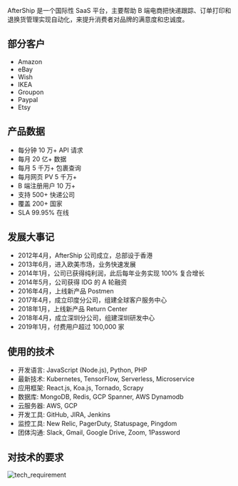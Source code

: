 
AfterShip 是一个国际性 SaaS 平台，主要帮助 B 端电商把快递跟踪、订单打印和退换货管理实现自动化，来提升消费者对品牌的满意度和忠诚度。

## 部分客户

* Amazon
* eBay
* Wish
* IKEA
* Groupon
* Paypal
* Etsy 

## 产品数据

* 每分钟 10 万+ API 请求
* 每月 20 亿+ 数据
* 每月 5 千万+ 包裹查询
* 每月网页 PV 5 千万+
* B 端注册用户 10 万+ 
* 支持 500+ 快递公司
* 覆盖 200+ 国家
* SLA 99.95% 在线

## 发展大事记

* 2012年4月，AfterShip 公司成立，总部设于香港
* 2013年6月，进入欧美市场，业务快速发展
* 2014年1月，公司已获得纯利润，此后每年业务实现 100% 复合增长
* 2014年5月，公司获得 IDG 的 A 轮融资
* 2016年4月，上线新产品 Postmen
* 2017年4月，成立印度分公司，组建全球客户服务中心
* 2018年1月，上线新产品 Return Center
* 2018年4月，成立深圳分公司，组建深圳研发中心
* 2019年1月，付费用户超过 100,000 家

## 使用的技术 

* 开发语言: JavaScript (Node.js), Python, PHP
* 最新技术: Kubernetes, TensorFlow, Serverless, Microservice
* 应用框架: React.js, Koa.js, Tornado, Scrapy
* 数据库: MongoDB, Redis, GCP Spanner, AWS Dynamodb
* 云服务器: AWS, GCP
* 开发工具: GitHub, JIRA, Jenkins 
* 监控工具: New Relic, PagerDuty, Statuspage, Pingdom
* 团体沟通: Slack, Gmail, Google Drive, Zoom, 1Password

## 对技术的要求

![tech_requirement](./badge.png)